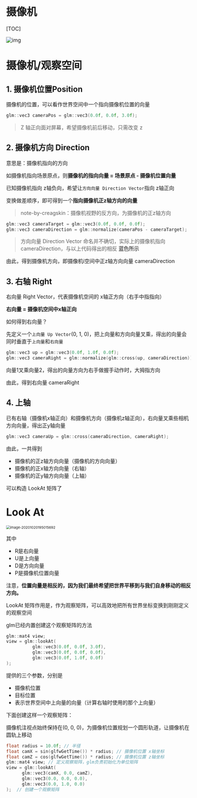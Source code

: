 # 摄像机

[TOC]

![img](https://learnopengl-cn.github.io/img/01/09/camera_axes.png)



# 摄像机/观察空间 

## 1. 摄像机位置Position

摄像机的位置，可以看作世界空间中一个指向摄像机位置的向量

```c
glm::vec3 cameraPos = glm::vec3(0.0f, 0.0f, 3.0f);
```

> Z 轴正向面对屏幕，希望摄像机前后移动，只需改变 z 



## 2. 摄像机方向 Direction

意思是：摄像机指向的方向

如摄像机指向场景原点，则**摄像机的指向向量 = 场景原点 - 摄像机位置向量**

已知摄像机指向 z轴负向，希望让`方向向量 Direction Vector`指向 z轴正向

变换做差顺序，即可得到一个**指向摄像机正z轴方向的向量**

> note-by-creagskin：摄像机视野的反方向，为摄像机的正z轴方向

```c++
glm::vec3 cameraTarget = glm::vec3(0.0f, 0.0f, 0.0f);
glm::vec3 cameraDirection = glm::normalize(cameraPos - cameraTarget);
```

> 方向向量 Direction Vector 命名并不确切，实际上的摄像机指向 cameraDirection，与以上代码得出的相反 **蓝色所示**

由此，得到摄像机方向，即摄像机i空间中正z轴方向向量 cameraDirection



## 3. 右轴 Right

右向量 Right Vector，代表摄像机空间的 x轴正方向（右手中指指向）

**右向量 = 摄像机空间中x轴正向**

如何得到右向量？

先定义一个`上向量 Up Vector`(0, 1, 0)，把上向量和方向向量叉乘，得出的向量会同时垂直于`上向量`和`右向量`

```c++
glm::vec3 up = glm::vec3(0.0f, 1.0f, 0.0f); 
glm::vec3 cameraRight = glm::normalize(glm::cross(up, cameraDirection));
```

向量1叉乘向量2，得出的向量方向为右手做握手动作时，大拇指方向

由此，得到右向量 cameraRight



## 4. 上轴

已有右轴（摄像机x轴正向）和摄像机方向（摄像机z轴正向），右向量叉乘些相机方向向量，得出正y轴向量

```c++
glm::vec3 cameraUp = glm::cross(cameraDirection, cameraRight);
```



由此，一共得到

+ 摄像机的正z轴方向向量（摄像机的方向向量）
+ 摄像机的正x轴方向向量（右轴）
+ 摄像机的正y轴方向向量（上轴）

可以构造 LookAt 矩阵了



# Look At

<img src="https://www.qiniu.cregskin.com/image-20201020195015692.png" alt="image-20201020195015692" style="zoom:67%;" />

其中

+ R是右向量
+ U是上向量
+ D是方向向量
+ P是摄像机位置向量

注意，**位置向量是相反的，因为我们最终希望把世界平移到与我们自身移动的相反方向。**

LookAt 矩阵作用是，作为观察矩阵，可以高效地把所有世界坐标变换到刚刚定义的观察空间



glm已经内置创建这个观察矩阵的方法

```c++
glm::mat4 view;
view = glm::lookAt(
          glm::vec3(0.0f, 0.0f, 3.0f), 
          glm::vec3(0.0f, 0.0f, 0.0f), 
          glm::vec3(0.0f, 1.0f, 0.0f)
);
```

提供的三个参数，分别是

+ 摄像机位置
+ 目标位置
+ 表示世界空间中上向量的向量（计算右轴时使用的那个上向量）



下面创建这样一个观察矩阵：

摄像机注视点始终保持在(0, 0, 0)，为摄像机位置规划一个圆形轨道，让摄像机在圆轨上移动

```c++
float radius = 10.0f; // 半径
float camX = sin(glfwGetTime()) * radius; // 摄像机位置 x轴坐标
float camZ = cos(glfwGetTime()) * radius; // 摄像机位置 z轴坐标
glm::mat4 view; // 定义观察矩阵，glm负责初始化为单位矩阵
view = glm::lookAt(
      glm::vec3(camX, 0.0, camZ), 
      glm::vec3(0.0, 0.0, 0.0),  
      glm::vec3(0.0, 1.0, 0.0)
);  // 创建一个观察矩阵
```

